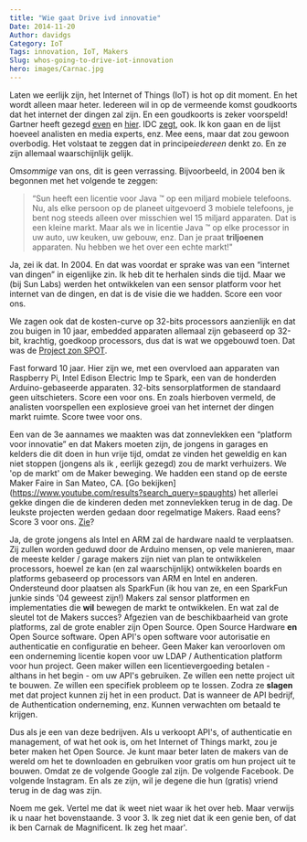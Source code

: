 ```yaml
---
title: "Wie gaat Drive ivd innovatie"
Date: 2014-11-20
Author: davidgs
Category: IoT
Tags: innovation, IoT, Makers
Slug: whos-going-to-drive-iot-innovation
hero: images/Carnac.jpg
---
```


Laten we eerlijk zijn, het Internet of Things (IoT) is hot op dit moment. En het wordt alleen maar heter. Iedereen wil in op de vermeende komst goudkoorts dat het internet der dingen zal zijn. En een goudkoorts is zeker voorspeld! Gartner heeft gezegd [even](http://www.gartner.com/newsroom/id/2688717) en [hier](http://www.gartner.com/newsroom/id/2688717). IDC [zegt](http://www.zdnet.com/internet-of-things-market-to-hit-7-1-trillion-by-2020-idc-7000030236/), ook. Ik kon gaan en de lijst hoeveel analisten en media experts, enz. Mee eens, maar dat zou gewoon overbodig. Het volstaat te zeggen dat in principe*iedereen* denkt zo. En ze zijn allemaal waarschijnlijk gelijk.

Om*sommige* van ons, dit is geen verrassing. Bijvoorbeeld, in 2004 ben ik begonnen met het volgende te zeggen:

> “Sun heeft een licentie voor Java ™ op een miljard mobiele telefoons. Nu, als elke persoon op de planeet uitgevoerd 3 mobiele telefoons, je bent nog steeds alleen over misschien wel 15 miljard apparaten. Dat is een kleine markt. Maar als we in licentie Java ™ op elke processor in uw auto, uw keuken, uw gebouw, enz. Dan je praat **triljoenen** apparaten. Nu hebben we het over een echte markt!"

Ja, zei ik dat. In 2004. En dat was voordat er sprake was van een “internet van dingen” in eigenlijke zin. Ik heb dit te herhalen sinds die tijd. Maar we (bij Sun Labs) werden het ontwikkelen van een sensor platform voor het internet van de dingen, en dat is de visie die we hadden. Score een voor ons.

We zagen ook dat de kosten-curve op 32-bits processors aanzienlijk en dat zou buigen in 10 jaar, embedded apparaten allemaal zijn gebaseerd op 32-bit, krachtig, goedkoop processors, dus dat is wat we opgebouwd toen. Dat was de [Project zon SPOT](http://www.sunspotdev.org/).

Fast forward 10 jaar. Hier zijn we, met een overvloed aan apparaten van Raspberry Pi, Intel Edison Electric Imp te Spark, een van de honderden Arduino-gebaseerde apparaten. 32-bits sensorplatformen de standaard geen uitschieters. Score een voor ons. En zoals hierboven vermeld, de analisten voorspellen een explosieve groei van het internet der dingen markt ruimte. Score twee voor ons.

Een van de 3e aannames we maakten was dat zonnevlekken een “platform voor innovatie” en dat Makers moeten zijn, de jongens in garages en kelders die dit doen in hun vrije tijd, omdat ze vinden het geweldig en kan niet stoppen (jongens als ik , eerlijk gezegd) zou de markt verhuizers. We 'op de markt' om de Maker beweging. We hadden een stand op de eerste Maker Faire in San Mateo, CA. [Go bekijken] (https://www.youtube.com/results?search_query=spaughts) het allerlei gekke dingen die de kinderen deden met zonnevlekken terug in de dag. De leukste projecten werden gedaan door regelmatige Makers. Raad eens? Score 3 voor ons. [Zie](http://blog.atmel.com/2014/10/28/hack-the-world-how-the-maker-movement-is-impacting-innovation/)?

Ja, de grote jongens als Intel en ARM zal de hardware naald te verplaatsen. Zij zullen worden geduwd door de Arduino mensen, op vele manieren, maar de meeste kelder / garage makers zijn niet van plan te ontwikkelen processors, hoewel ze kan (en zal waarschijnlijk) ontwikkelen boards en platforms gebaseerd op processors van ARM en Intel en anderen. Ondersteund door plaatsen als SparkFun (ik hou van ze, en een SparkFun junkie sinds '04 geweest zijn!) Makers zal sensor platformen en implementaties die **wil** bewegen de markt te ontwikkelen. En wat zal de sleutel tot de Makers succes? Afgezien van de beschikbaarheid van grote platforms, zal de grote enabler zijn Open Source. Open Source Hardware **en** Open Source software. Open API's open software voor autorisatie en authenticatie en configuratie en beheer. Geen Maker kan veroorloven om een onderneming licentie kopen voor uw LDAP / Authentication platform voor hun project. Geen maker willen een licentievergoeding betalen - althans in het begin - om uw API's gebruiken. Ze willen een nette project uit te bouwen. Ze willen een specifiek probleem op te lossen. Zodra ze **slagen** met dat project kunnen zij het in een product. Dat is wanneer de API bedrijf, de Authentication onderneming, enz. Kunnen verwachten om betaald te krijgen.

Dus als je een van deze bedrijven. Als u verkoopt API's, of authenticatie en management, of wat het ook is, om het Internet of Things markt, zou je beter maken het Open Source. Je kunt maar beter laten de makers van de wereld om het te downloaden en gebruiken voor gratis om hun project uit te bouwen. Omdat ze de volgende Google zal zijn. De volgende Facebook. De volgende Instagram. En als ze zijn, wil je degene die hun (gratis) vriend terug in de dag was zijn.

Noem me gek. Vertel me dat ik weet niet waar ik het over heb. Maar verwijs ik u naar het bovenstaande. 3 voor 3. Ik zeg niet dat ik een genie ben, of dat ik ben Carnak de Magnificent. Ik zeg het maar'.
